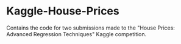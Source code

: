 # Kaggle-House-Prices
Contains the code for two submissions made to the "House Prices: Advanced Regression Techniques" Kaggle competition.
